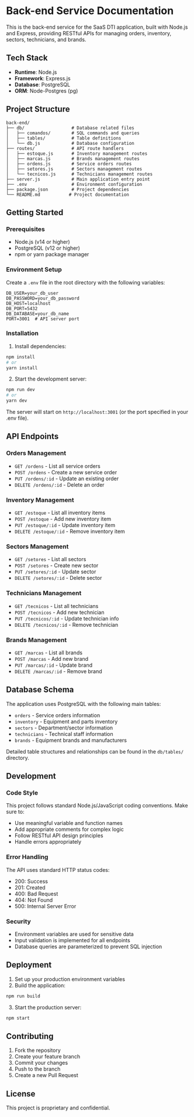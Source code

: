 # Back-end Service Documentation

This is the back-end service for the SaaS DTI application, built with Node.js and Express, providing RESTful APIs for managing orders, inventory, sectors, technicians, and brands.

## Tech Stack

- **Runtime**: Node.js
- **Framework**: Express.js
- **Database**: PostgreSQL
- **ORM**: Node-Postgres (pg)

## Project Structure

```
back-end/
├── db/                  # Database related files
│   ├── comandos/        # SQL commands and queries
│   ├── tables/          # Table definitions
│   └── db.js            # Database configuration
├── routes/              # API route handlers
│   ├── estoque.js       # Inventory management routes
│   ├── marcas.js        # Brands management routes
│   ├── ordens.js        # Service orders routes
│   ├── setores.js       # Sectors management routes
│   └── tecnicos.js      # Technicians management routes
├── server.js            # Main application entry point
├── .env                 # Environment configuration
├── package.json         # Project dependencies
└── README.md           # Project documentation
```

## Getting Started

### Prerequisites

- Node.js (v14 or higher)
- PostgreSQL (v12 or higher)
- npm or yarn package manager

### Environment Setup

Create a `.env` file in the root directory with the following variables:

```env
DB_USER=your_db_user
DB_PASSWORD=your_db_password
DB_HOST=localhost
DB_PORT=5432
DB_DATABASE=your_db_name
PORT=3001  # API server port
```

### Installation

1. Install dependencies:
```bash
npm install
# or
yarn install
```

2. Start the development server:
```bash
npm run dev
# or
yarn dev
```

The server will start on `http://localhost:3001` (or the port specified in your .env file).

## API Endpoints

### Orders Management
- `GET /ordens` - List all service orders
- `POST /ordens` - Create a new service order
- `PUT /ordens/:id` - Update an existing order
- `DELETE /ordens/:id` - Delete an order

### Inventory Management
- `GET /estoque` - List all inventory items
- `POST /estoque` - Add new inventory item
- `PUT /estoque/:id` - Update inventory item
- `DELETE /estoque/:id` - Remove inventory item

### Sectors Management
- `GET /setores` - List all sectors
- `POST /setores` - Create new sector
- `PUT /setores/:id` - Update sector
- `DELETE /setores/:id` - Delete sector

### Technicians Management
- `GET /tecnicos` - List all technicians
- `POST /tecnicos` - Add new technician
- `PUT /tecnicos/:id` - Update technician info
- `DELETE /tecnicos/:id` - Remove technician

### Brands Management
- `GET /marcas` - List all brands
- `POST /marcas` - Add new brand
- `PUT /marcas/:id` - Update brand
- `DELETE /marcas/:id` - Remove brand

## Database Schema

The application uses PostgreSQL with the following main tables:

- `orders` - Service orders information
- `inventory` - Equipment and parts inventory
- `sectors` - Department/sector information
- `technicians` - Technical staff information
- `brands` - Equipment brands and manufacturers

Detailed table structures and relationships can be found in the `db/tables/` directory.

## Development

### Code Style

This project follows standard Node.js/JavaScript coding conventions. Make sure to:

- Use meaningful variable and function names
- Add appropriate comments for complex logic
- Follow RESTful API design principles
- Handle errors appropriately

### Error Handling

The API uses standard HTTP status codes:

- 200: Success
- 201: Created
- 400: Bad Request
- 404: Not Found
- 500: Internal Server Error

### Security

- Environment variables are used for sensitive data
- Input validation is implemented for all endpoints
- Database queries are parameterized to prevent SQL injection

## Deployment

1. Set up your production environment variables
2. Build the application:
```bash
npm run build
```

3. Start the production server:
```bash
npm start
```

## Contributing

1. Fork the repository
2. Create your feature branch
3. Commit your changes
4. Push to the branch
5. Create a new Pull Request

## License

This project is proprietary and confidential.